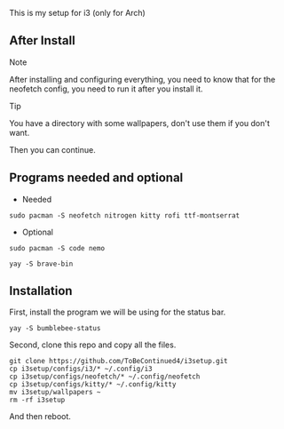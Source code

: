 This is my setup for i3 (only for Arch)

## After Install
> [!NOTE]
> After installing and configuring everything, you need to know that for the neofetch config, you need to run it after you install it.

> [!TIP]
> You have a directory with some wallpapers, don't use them if you don't want.

Then you can continue.

## Programs needed and optional
- Needed
```
sudo pacman -S neofetch nitrogen kitty rofi ttf-montserrat
```
- Optional
```
sudo pacman -S code nemo
```
```
yay -S brave-bin
```

## Installation

First, install the program we will be using for the status bar.
```
yay -S bumblebee-status
```
Second, clone this repo and copy all the files.
```
git clone https://github.com/ToBeContinued4/i3setup.git
cp i3setup/configs/i3/* ~/.config/i3
cp i3setup/configs/neofetch/* ~/.config/neofetch
cp i3setup/configs/kitty/* ~/.config/kitty
mv i3setup/wallpapers ~
rm -rf i3setup
```
And then reboot.
